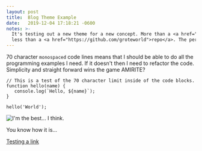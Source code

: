 ```yaml
---
layout: post
title:  Blog Theme Example
date:   2019-12-04 17:18:21 -0600
notes: >-
  It's testing out a new theme for a new concept. More than a <a href="https://twitter.com/groteworld">tweet</a>; 
  less than a <a href="https://github.com/groteworld">repo</a>. The perfect little blog for small ideas...
---
```

70 character `monospaced` code lines means that I should be able to do all the programming examples I need. If it doesn't then I need to refactor the code. Simplicity and straight forward wins the game AMIRITE?

 ```
// This is a test of the 70 character limit inside of the code blocks.
function hello(name) {
    console.log(`Hello, ${name}`);
}

hello('World');
```

![I'm the best... I think.](https://i.imgur.com/kvUU7.gif)

You know how it is...

[Testing a link](https://google.com/)
